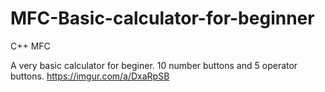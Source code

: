 # MFC-Basic-calculator-for-beginner
C++ MFC

A very basic calculator for beginer. 10 number buttons and 5 operator buttons.
https://imgur.com/a/DxaRpSB
